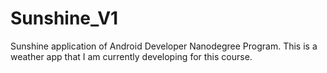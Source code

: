 # Sunshine_V1
Sunshine application of Android Developer Nanodegree Program. This is a weather app that I am currently developing for this course.

